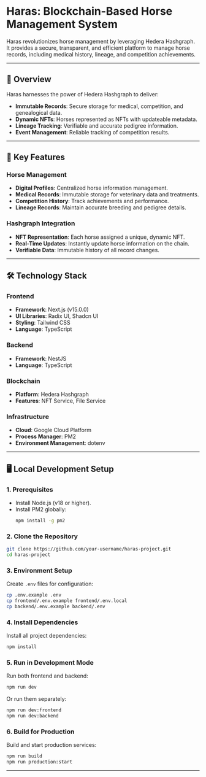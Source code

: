 # Haras: Blockchain-Based Horse Management System

Haras revolutionizes horse management by leveraging Hedera Hashgraph. It provides a secure, transparent, and efficient platform to manage horse records, including medical history, lineage, and competition achievements.

---

## 🚀 Overview

Haras harnesses the power of Hedera Hashgraph to deliver:
- **Immutable Records**: Secure storage for medical, competition, and genealogical data.
- **Dynamic NFTs**: Horses represented as NFTs with updateable metadata.
- **Lineage Tracking**: Verifiable and accurate pedigree information.
- **Event Management**: Reliable tracking of competition results.

---

## 🔑 Key Features

### Horse Management
- **Digital Profiles**: Centralized horse information management.
- **Medical Records**: Immutable storage for veterinary data and treatments.
- **Competition History**: Track achievements and performance.
- **Lineage Records**: Maintain accurate breeding and pedigree details.

### Hashgraph Integration
- **NFT Representation**: Each horse assigned a unique, dynamic NFT.
- **Real-Time Updates**: Instantly update horse information on the chain.
- **Verifiable Data**: Immutable history of all record changes.

---

## 🛠️ Technology Stack

### Frontend
- **Framework**: Next.js (v15.0.0)
- **UI Libraries**: Radix UI, Shadcn UI
- **Styling**: Tailwind CSS
- **Language**: TypeScript

### Backend
- **Framework**: NestJS
- **Language**: TypeScript

### Blockchain
- **Platform**: Hedera Hashgraph
- **Features**: NFT Service, File Service

### Infrastructure
- **Cloud**: Google Cloud Platform
- **Process Manager**: PM2
- **Environment Management**: dotenv

---

## 🖥️ Local Development Setup

### 1. Prerequisites
- Install Node.js (v18 or higher).
- Install PM2 globally:
  ```bash
  npm install -g pm2
  ```

### 2. Clone the Repository
```bash
git clone https://github.com/your-username/haras-project.git
cd haras-project
```

### 3. Environment Setup
Create `.env` files for configuration:
```bash
cp .env.example .env
cp frontend/.env.example frontend/.env.local
cp backend/.env.example backend/.env
```

### 4. Install Dependencies
Install all project dependencies:
```bash
npm install
```

### 5. Run in Development Mode
Run both frontend and backend:
```bash
npm run dev
```
Or run them separately:
```bash
npm run dev:frontend
npm run dev:backend
```

### 6. Build for Production
Build and start production services:
```bash
npm run build
npm run production:start
```

---
